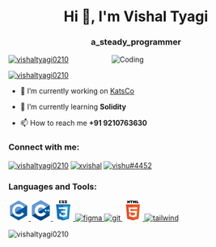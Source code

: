 <h1 align="center">Hi 👋, I'm Vishal Tyagi</h1>
<h3 align="center">a_steady_programmer</h3>
<img align="right" alt="Coding" width="300" src="https://imgs.search.brave.com/DQCMWOyqUYn7S5S2ik_-UXMjpIXJmAfj0uHsz5HRR-E/rs:fit:1200:672:1/g:ce/aHR0cHM6Ly92aXNt/ZS5jby9ibG9nL3dw/LWNvbnRlbnQvdXBs/b2Fkcy8yMDIwLzAz/L2FuaW1hdGlvbi1z/b2Z0d2FyZS1oZWFk/ZXIuZ2lm.gif">

<p align="left"> <a href="https://github.com/ryo-ma/github-profile-trophy"><img src="https://github-profile-trophy.vercel.app/?username=vishaltyagi0210" alt="vishaltyagi0210" /></a> </p>

<p align="left"> <a href="https://twitter.com/vishaltyagi0210" target="blank"><img src="https://img.shields.io/twitter/follow/vishaltyagi0210?logo=twitter&style=for-the-badge" alt="vishaltyagi0210" /></a> </p>

- 🔭 I’m currently working on [KatsCo](https://katscollc-195.gitbook.io/whitepaper/)

- 🌱 I’m currently learning **Solidity**

- 📫 How to reach me **+91 9210763630**

<h3 align="left">Connect with me:</h3>
<p align="left">
<a href="https://twitter.com/vishaltyagi0210" target="blank"><img align="center" src="https://raw.githubusercontent.com/rahuldkjain/github-profile-readme-generator/master/src/images/icons/Social/twitter.svg" alt="vishaltyagi0210" height="30" width="40" /></a>
<a href="https://linkedin.com/in/xvishal" target="blank"><img align="center" src="https://raw.githubusercontent.com/rahuldkjain/github-profile-readme-generator/master/src/images/icons/Social/linked-in-alt.svg" alt="xvishal" height="30" width="40" /></a>
<a href="https://discord.gg/vishu#4452" target="blank"><img align="center" src="https://raw.githubusercontent.com/rahuldkjain/github-profile-readme-generator/master/src/images/icons/Social/discord.svg" alt="vishu#4452" height="30" width="40" /></a>
</p>

<h3 align="left">Languages and Tools:</h3>
<p align="left"> <a href="https://www.cprogramming.com/" target="_blank" rel="noreferrer"> <img src="https://raw.githubusercontent.com/devicons/devicon/master/icons/c/c-original.svg" alt="c" width="40" height="40"/> </a> <a href="https://www.w3schools.com/cpp/" target="_blank" rel="noreferrer"> <img src="https://raw.githubusercontent.com/devicons/devicon/master/icons/cplusplus/cplusplus-original.svg" alt="cplusplus" width="40" height="40"/> </a> <a href="https://www.w3schools.com/css/" target="_blank" rel="noreferrer"> <img src="https://raw.githubusercontent.com/devicons/devicon/master/icons/css3/css3-original-wordmark.svg" alt="css3" width="40" height="40"/> </a> <a href="https://www.figma.com/" target="_blank" rel="noreferrer"> <img src="https://www.vectorlogo.zone/logos/figma/figma-icon.svg" alt="figma" width="40" height="40"/> </a> <a href="https://git-scm.com/" target="_blank" rel="noreferrer"> <img src="https://www.vectorlogo.zone/logos/git-scm/git-scm-icon.svg" alt="git" width="40" height="40"/> </a> <a href="https://www.w3.org/html/" target="_blank" rel="noreferrer"> <img src="https://raw.githubusercontent.com/devicons/devicon/master/icons/html5/html5-original-wordmark.svg" alt="html5" width="40" height="40"/> </a> <a href="https://tailwindcss.com/" target="_blank" rel="noreferrer"> <img src="https://www.vectorlogo.zone/logos/tailwindcss/tailwindcss-icon.svg" alt="tailwind" width="40" height="40"/> </a> </p>

<p><img align="center" src="https://github-readme-streak-stats.herokuapp.com/?user=vishaltyagi0210&" alt="vishaltyagi0210" /></p>
